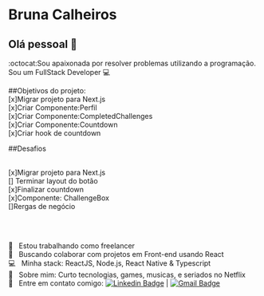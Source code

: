# Bruna Calheiros

## Olá pessoal 👋
:octocat:Sou apaixonada por resolver problemas utilizando a programação.
Sou um FullStack Developer :computer:


##Objetivos do projeto:
<br/>[x]Migrar projeto para Next.js
<br/>[x]Criar Componente:Perfil
<br/>[x]Criar Componente:CompletedChallenges
<br/>[x]Criar Componente:Countdown
<br/>[x]Criar hook de countdown 

##Desafios

<br/>[x]Migrar projeto para Next.js
<br/>[] Terminar layout do botão
<br/>[x]Finalizar countdown
<br/>[x]Componente: ChallengeBox
<br/>[]Rergas de negócio

<br/>
<br/>

  :rocket:  &nbsp; Estou trabalhando como freelancer
 <br/> :purple_heart: &nbsp; Buscando colaborar com projetos em Front-end usando React
 <br/> :computer: &nbsp; Minha stack: ReactJS, Node.js, React Native & Typescript
 <br/> 💬  &nbsp; Sobre mim: Curto tecnologias, games, musicas, e seriados no Netflix
 <br/> :email: &nbsp; Entre em contato comigo: [![Linkedin Badge](https://img.shields.io/badge/-brunacalheiros-blue?style=flat-square&logo=Linkedin&logoColor=white&link=https://www.linkedin.com/in/bruna-calheiros/)](https://www.linkedin.com/in/bruna-calheiros/) 
| 
[![Gmail Badge](https://img.shields.io/badge/-calheiros.bruna@gmail.com-c14438?style=flat-square&logo=Gmail&logoColor=white&link=mailto:calheiros.bruna@gmail.com)](mailto:calheiros.bruna@gmail.com)



